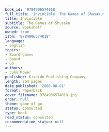 ```yaml
---
book_id: '9784906574018'
full_title: 'Invincible: The Games of Shusaku'
title: Invincible
subtitle: The Games of Shusaku
source: Bookshelf
owned: true
isbn: '9784906574018'
language:
- English
topics:
- Board games
- Board
- Go
authors:
- John Power
publisher: Kiseido Publishing Company
length: 264 pages
date_published: '2000-08-01'
format: Paperback
cover_filename: 9784906574018.jpg
order: null
theme: game of go
status: consulted
type: book
read_status: consulted
recommendation_status: null
---
```


